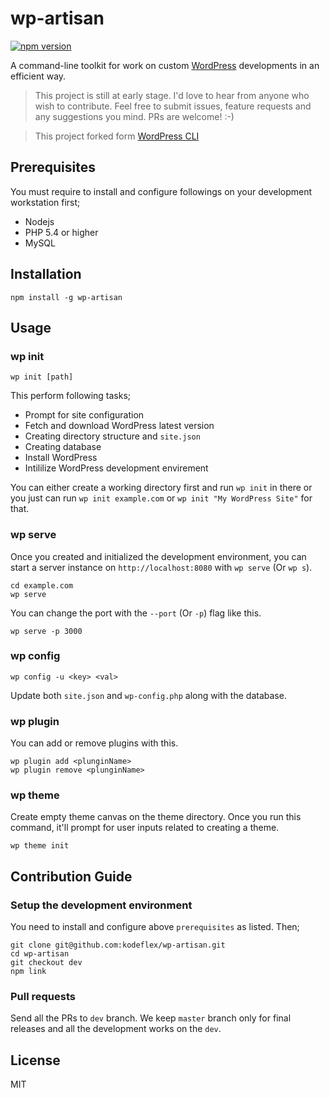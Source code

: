 # wp-artisan

[![npm version](https://badge.fury.io/js/wp-artisan.svg)](https://badge.fury.io/js/wp-artisan)

A command-line toolkit for work on custom [WordPress](http://wordpress.org/) developments in an efficient way.

> This project is still at early stage.
> I'd love to hear from anyone who wish to contribute. Feel free to submit issues, feature requests and any suggestions you mind. PRs are welcome! :-)

> This project forked form [WordPress CLI](https://github.com/thinkholic/wordpress-cli/)

## Prerequisites

You must require to install and configure followings on your development workstation first;
* Nodejs
* PHP 5.4 or higher
* MySQL

## Installation

```
npm install -g wp-artisan
```

## Usage

### wp init

```
wp init [path]
```

This perform following tasks;

* Prompt for site configuration
* Fetch and download WordPress latest version
* Creating directory structure and `site.json`
* Creating database
* Install WordPress
* Intililize WordPress development envirement

You can either create a working directory first and run `wp init` in there or you just can run `wp init example.com` or `wp init "My WordPress Site"` for that.

### wp serve

Once you created and initialized the development environment, you can start a server instance on `http://localhost:8080` with `wp serve` (Or `wp s`).

```
cd example.com
wp serve
```

You can change the port with the `--port` (Or `-p`) flag like this.

```
wp serve -p 3000
```

### wp config

```
wp config -u <key> <val>
```

Update both `site.json` and `wp-config.php` along with the database.

### wp plugin

You can add or remove plugins with this.

```
wp plugin add <plunginName>
wp plugin remove <plunginName>
```

### wp theme

Create empty theme canvas on the theme directory. Once you run this command, it'll prompt for user inputs related to creating a theme.

```
wp theme init
```

## Contribution Guide

### Setup the development environment

You need to install and configure above `prerequisites` as listed.
Then;

```
git clone git@github.com:kodeflex/wp-artisan.git
cd wp-artisan
git checkout dev
npm link
```

### Pull requests

Send all the PRs to `dev` branch. We keep `master` branch only for final releases and all the development works on the `dev`.

## License

MIT
